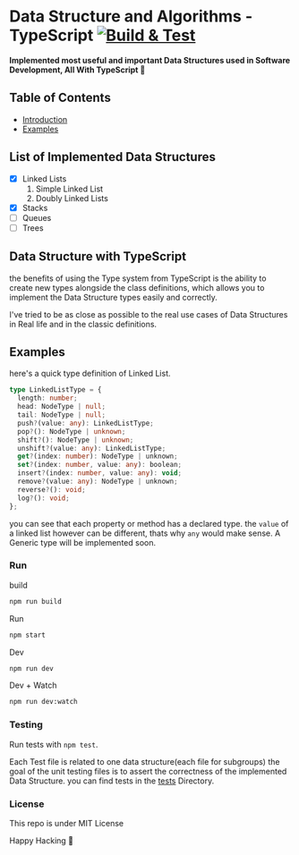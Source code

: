 # Data Structure and Algorithms - TypeScript [![Build & Test](https://github.com/AliSawari/js-data-structure/actions/workflows/node.js.yml/badge.svg)](https://github.com/AliSawari/js-data-structure/actions/workflows/node.js.yml)

**Implemented most useful and important Data Structures used in Software Development, All With TypeScript 🌟**

## Table of Contents

- [Introduction](#data-structure-with-typeScript)
- [Examples](#examples)

## List of Implemented Data Structures

- [x] Linked Lists
  1. Simple Linked List
  2. Doubly Linked Lists
- [x] Stacks
- [ ] Queues
- [ ] Trees

## Data Structure with TypeScript

the benefits of using the Type system from TypeScript is the ability to create new types alongside the class
definitions, which allows you to implement the Data Structure types easily and correctly.

I've tried to be as close as possible to the real use cases of Data Structures in Real life and
in the classic definitions.

## Examples

here's a quick type definition of Linked List.

```ts
type LinkedListType = {
  length: number;
  head: NodeType | null;
  tail: NodeType | null;
  push?(value: any): LinkedListType;
  pop?(): NodeType | unknown;
  shift?(): NodeType | unknown;
  unshift?(value: any): LinkedListType;
  get?(index: number): NodeType | unknown;
  set?(index: number, value: any): boolean;
  insert?(index: number, value: any): void;
  remove?(value: any): NodeType | unknown;
  reverse?(): void;
  log?(): void;
};
```

you can see that each property or method has a declared type. the `value` of a linked list however can be different, thats why `any` would make sense. A Generic type will be implemented soon.

### Run

build

```bash
npm run build
```

Run

```bash
npm start
```

Dev

```bash
npm run dev
```

Dev + Watch

```bash
npm run dev:watch
```

### Testing

Run tests with `npm test`.

Each Test file is related to one data structure(each file for subgroups)
the goal of the unit testing files is to assert the correctness of the implemented Data Structure. you can find tests in the [tests](./tests/) Directory.

### License

This repo is under MIT License

Happy Hacking 🥷
